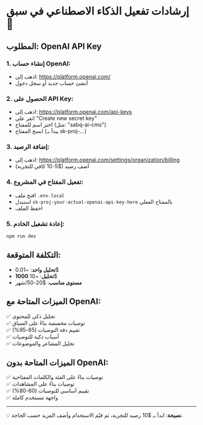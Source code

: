 # إرشادات تفعيل الذكاء الاصطناعي في سبق 🤖

## المطلوب: OpenAI API Key

### 1. إنشاء حساب OpenAI:
- اذهب إلى: https://platform.openai.com/
- أنشئ حساب جديد أو سجل دخول

### 2. الحصول على API Key:
- اذهب إلى: https://platform.openai.com/api-keys
- انقر على "Create new secret key"
- اختر اسم للمفتاح (مثل: "sabq-ai-cms")
- انسخ المفتاح (يبدأ بـ sk-proj-...)

### 3. إضافة الرصيد:
- اذهب إلى: https://platform.openai.com/settings/organization/billing
- أضف رصيد ($5-10 كافي للتجربة)

### 4. تفعيل المفتاح في المشروع:
- افتح ملف `.env.local`
- استبدل `sk-proj-your-actual-openai-api-key-here` بالمفتاح الفعلي
- احفظ الملف

### 5. إعادة تشغيل الخادم:
```bash
npm run dev
```

## التكلفة المتوقعة:
- **تحليل واحد**: ~0.01$ 
- **1000 تحليل**: ~10$
- **مستوى مناسب**: $20-50/شهر

## الميزات المتاحة مع OpenAI:
✅ تحليل ذكي للمحتوى  
✅ توصيات مخصصة بناءً على السياق  
✅ تقييم دقة التوصيات (85-95%)  
✅ أسباب ذكية للتوصيات  
✅ تحليل المشاعر والموضوعات  

## الميزات المتاحة بدون OpenAI:
✅ توصيات بناءً على الفئة والكلمات المفتاحية  
✅ توصيات بناءً على المشاهدات  
✅ تقييم أساسي للتوصيات (60-80%)  
✅ واجهة مستخدم كاملة  

---
💡 **نصيحة**: ابدأ بـ $10 رصيد للتجربة، ثم قيّم الاستخدام وأضف المزيد حسب الحاجة.
